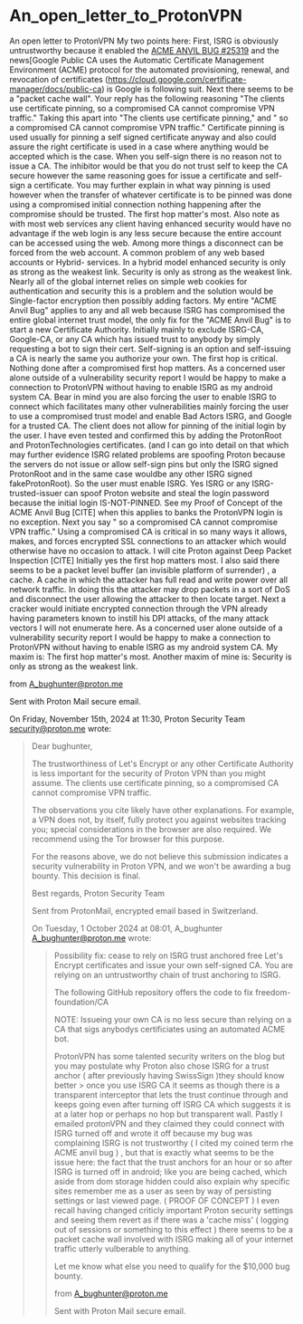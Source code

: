 # An_open_letter_to_ProtonVPN
An open letter to ProtonVPN
My two points here: First, ISRG is obviously untrustworthy because it enabled the [ACME ANVIL BUG #25319](https://github.com/openssl/openssl/discussions/25319#discussioncomment-10662869) and the news[Google Public CA uses the Automatic Certificate Management Environment (ACME) protocol for the automated provisioning, renewal, and revocation of certificates (https://cloud.google.com/certificate-manager/docs/public-ca) is Google is following suit. Next there seems to be a "packet cache wall". Your reply has the following reasoning  "The clients use certificate pinning, so a compromised CA cannot compromise VPN traffic." Taking this apart into "The clients use certificate pinning," and " so a compromised CA cannot compromise VPN traffic."
 Certificate pinning is used usually for pinning a self signed certificate anyway and also could assure the right certificate is used in a case where anything would be accepted which is the case. When you self-sign there is no reason not to issue a CA. The inhibitor would be that you do not trust self to keep the CA secure however the same reasoning goes for issue a certificate and self-sign a certificate. You may further explain in what way pinning is used however when the transfer of whatever certificate is to be pinned was done using a compromised initial connection nothing happening after the compromise should be trusted. The first hop matter's most.  Also note as with most web services any client having enhanced security would have no advantage if the web login is any less secure because the entire account can be accessed using the web. Among more things a disconnect can be forced from the web account. A common problem of any web based accounts or Hybrid- services. In a hybrid model enhanced security is only as strong as the weakest link. Security is only as strong as the weakest link.  Nearly all of the global internet relies on simple web cookies for authentication and security this is a problem and the solution would be Single-factor encryption then possibly adding factors. My entire "ACME Anvil Bug" applies to any and all web because ISRG has compromised the entire global internet trust model, the only fix for the "ACME Anvil Bug" is to start a new Certificate Authority. Initially mainly to exclude ISRG-CA, Google-CA, or any CA which has issued trust to anybody by simply requesting a bot to sign their cert. Self-signing is an option and self-issuing a CA is nearly the same you authorize your own. The first hop is critical. Nothing done after a compromised first hop matters.
 As a concerned user alone outside of a vulnerability security report I would be happy to make a connection to ProtonVPN without having to enable ISRG as my android system CA. Bear in mind you are also forcing the user to enable ISRG to connect which facilitates many other vulnerabilities mainly forcing the user to use a compromised trust model and enable Bad Actors ISRG, and Google for a trusted CA. The client does not allow for pinning of the initial login by the user. I have even <bold> tested and confirmed </bold> this by adding the ProtonRoot and ProtonTechnologies certificates. (and I can go into detail on that which may further evidence ISRG related problems are spoofing Proton because the servers do not issue or allow self-sign pins but only the ISRG signed ProtonRoot and in the same case wouldbe any other ISRG signed fakeProtonRoot).  So the user must enable ISRG. Yes ISRG or any ISRG-trusted-issuer can spoof Proton website and steal the login password because the initial login IS-NOT-PINNED. See my Proof of Concept of the ACME Anvil Bug [CITE] when this applies to banks the ProtonVPN login is no exception. 
 Next you say " so a compromised CA cannot compromise VPN traffic." Using a compromised CA is critical in so many ways it allows, makes, and forces encrypted SSL connections to an attacker which would otherwise have no occasion to attack. I will cite Proton against Deep Packet Inspection [CITE] Initially yes the first hop matters most. I also said there seems to be a packet level buffer (an invisible platform of surrender) , a cache. A cache in which the attacker has full read and write power over all network traffic. In doing this the attacker may drop packets in a sort of DoS and disconnect the user allowing the attacker to then locate target. Next a cracker would initiate encrypted connection through the VPN already having parameters known to instill his DPI attacks, of the many attack vectors I will not enumerate here.
As a concerned user alone outside of a vulnerability security report I would be happy to make a connection to ProtonVPN without having to enable ISRG as my android system CA.
 My maxim is: The first hop matter's most. Another maxim of mine is: Security is only as strong as the weakest link.


from A_bughunter@proton.me

Sent with Proton Mail secure email.

On Friday, November 15th, 2024 at 11:30, Proton Security Team <security@proton.me> wrote:

> Dear bughunter,
> 
> The trustworthiness of Let's Encrypt or any other Certificate Authority is less important for the security of Proton VPN than you might assume. The clients use certificate pinning, so a compromised CA cannot compromise VPN traffic.
> 
> The observations you cite likely have other explanations. For example, a VPN does not, by itself, fully protect you against websites tracking you; special considerations in the browser are also required. We recommend using the Tor browser for this purpose.
> 
> For the reasons above, we do not believe this submission indicates a security vulnerability in Proton VPN, and we won't be awarding a bug bounty. This decision is final.
> 
> 
> 
> Best regards,
> Proton Security Team
> 
> Sent from ProtonMail, encrypted email based in Switzerland.
> 
> 
> On Tuesday, 1 October 2024 at 08:01, A_bughunter A_bughunter@proton.me wrote:
> 
> > Possibility fix: cease to rely on ISRG trust anchored free Let's Encrypt certificates and issue your own self-signed CA. You are relying on an untrustworthy chain of trust anchoring to ISRG.
> > 
> > The following GitHub repository offers the code to fix freedom-foundation/CA
> > 
> > NOTE: Issueing your own CA is no less secure than relying on a CA that sigs anybodys certificiates using an automated ACME bot.
> > 
> > ProtonVPN has some talented security writers on the blog but you may postulate why Proton also chose ISRG for a trust anchor ( after previously having SwissSign )they should know better > once you use ISRG CA it seems as though there is a transparent interceptor that lets the trust continue through and keeps going even after turning off ISRG CA which suggests it is at a later hop or perhaps no hop but transparent wall. Pastly I emailed protonVPN and they claimed they could connect with ISRG turned off and wrote it off because my bug was complaining ISRG is not trustworthy ( I cited my coined term rhe ACME anvil bug ) , but that is exactly what seems to be the issue here: the fact that the trust anchors for an hour or so after ISRG is turned off in android; like you are being cached, which aside from dom storage hidden could also explain why specific sites remember me as a user as seen by way of persisting settings or last viewed page. ( PROOF OF CONCEPT ) I even recall having changed criticly important Proton security settings and seeing them revert as if there was a 'cache miss' ( logging out of sessions or something to this effect ) there seems to be a packet cache wall involved with ISRG making all of your internet traffic utterly vulberable to anything.
> > 
> > Let me know what else you need to qualify for the $10,000 bug bounty.
> > 
> > from A_bughunter@proton.me
> > 
> > Sent with Proton Mail secure email.
